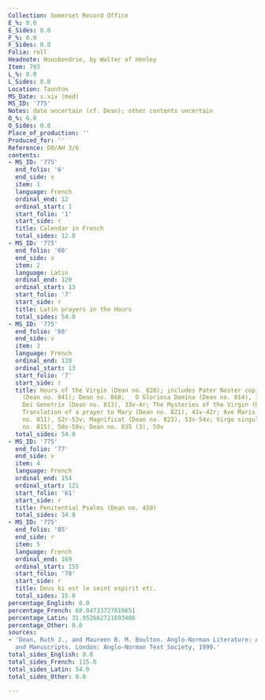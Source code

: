 ```yaml
---
Collection: Somerset Record Office
E_%: 0.0
E_Sides: 0.0
F_%: 0.0
F_Sides: 0.0
Folia: roll
Headnote: Housbondrie, by Walter of Henley
Item: 793
L_%: 0.0
L_Sides: 0.0
Location: Taunton
MS_Date: s.xiv (med)
MS_ID: '775'
Notes: date uncertain (cf. Dean); other contents uncertain
O_%: 0.0
O_Sides: 0.0
Place_of_production: ''
Produced_for: ''
Reference: DO/AH 3/6
contents:
- MS_ID: '775'
  end_folio: '6'
  end_side: v
  item: 1
  language: French
  ordinal_end: 12
  ordinal_start: 1
  start_folio: '1'
  start_side: r
  title: Calendar in French
  total_sides: 12.0
- MS_ID: '775'
  end_folio: '60'
  end_side: v
  item: 2
  language: Latin
  ordinal_end: 120
  ordinal_start: 13
  start_folio: '7'
  start_side: r
  title: Latin prayers in the Hours
  total_sides: 54.0
- MS_ID: '775'
  end_folio: '60'
  end_side: v
  item: 3
  language: French
  ordinal_end: 120
  ordinal_start: 13
  start_folio: '7'
  start_side: r
  title: Hours of the Virgin (Dean no. 828); includes Pater Noster copied as prose
    (Dean no. 841); Dean no. 868;   O Gloriosa Domina (Dean no. 814), 31r-32v; O Gloriosa
    Dei Genetrix (Dean no. 813), 33v-4r; The Mysteries of the Virgin (Dean no. 772),33v-34r;
    Translation of a prayer to Mary (Dean no. 821), 41v-42r; Ave Maris Stella (Dean
    no. 811), 52r-53v; Magnificat (Dean no. 823), 53v-54v; Virgo singularis (Dean
    no. 815), 58v-59v; Dean no. 835 (3), 59v
  total_sides: 54.0
- MS_ID: '775'
  end_folio: '77'
  end_side: v
  item: 4
  language: French
  ordinal_end: 154
  ordinal_start: 121
  start_folio: '61'
  start_side: r
  title: Penitential Psalms (Dean no. 450)
  total_sides: 34.0
- MS_ID: '775'
  end_folio: '85'
  end_side: r
  item: 5
  language: French
  ordinal_end: 169
  ordinal_start: 155
  start_folio: '78'
  start_side: r
  title: Deus ki est le seint espirit etc.
  total_sides: 15.0
percentage_English: 0.0
percentage_French: 68.04733727810651
percentage_Latin: 31.952662721893486
percentage_Other: 0.0
sources:
- 'Dean, Ruth J., and Maureen B. M. Boulton. Anglo-Norman Literature: A Guide to Texts
  and Manuscripts. London: Anglo-Norman Text Society, 1999.'
total_sides_English: 0.0
total_sides_French: 115.0
total_sides_Latin: 54.0
total_sides_Other: 0.0

---
```

